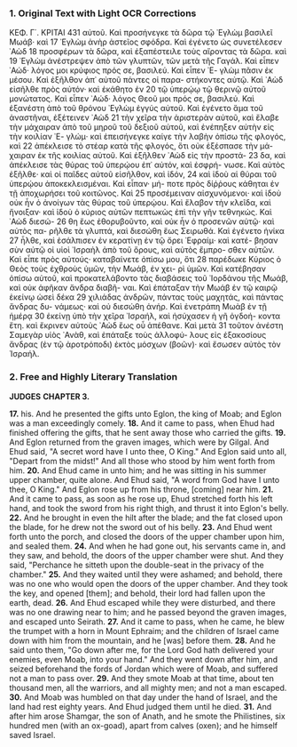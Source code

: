 ### 1. Original Text with Light OCR Corrections

ΚΕΦ. Γ΄. ΚΡΙΤΑΙ 431
αὐτοῦ. Καὶ προσήνεγκε τὰ δῶρα τῷ ᾿Εγλὼμ βασιλεῖ Μωάβ· καὶ 17
᾿Εγλὼμ ἀνὴρ ἀστεῖος σφόδρα. Καὶ ἐγένετο ὡς συνετέλεσεν ᾿Αὼδ 18
προσφέρων τὰ δῶρα, καὶ ἐξαπέστειλε τοὺς αἴροντας τὰ δῶρα. καὶ 19
᾿Εγλὼμ ἀνέστρεψεν ἀπὸ τῶν γλυπτῶν, τῶν μετὰ τῆς Γαγάλ. Καὶ
εἶπεν ᾿Αώδ· λόγος μοι κρύφιος πρός σε, βασιλεύ. Καὶ εἶπεν ᾿Ε-
γλὼμ πᾶσιν ἐκ μέσου. Καὶ ἐξῆλθον ἀπ᾿ αὐτοῦ πάντες οἱ παρα-
στήκοντες αὐτῷ. Καὶ ᾿Αὼδ εἰσῆλθε πρὸς αὐτόν· καὶ ἐκάθητο ἐν 20
τῷ ὑπερῴῳ τῷ θερινῷ αὐτοῦ μονώτατος. Καὶ εἶπεν ᾿Αώδ· λόγος
Θεοῦ μοι πρός σε, βασιλεύ. Καὶ ἐξανέστη ἀπὸ τοῦ θρόνου ᾿Εγλὼμ
ἐγγύς αὐτοῦ. Καὶ ἐγένετο ἅμα τοῦ ἀναστῆναι, ἐξέτεινεν ᾿Αὼδ 21
τὴν χεῖρα τὴν ἀριστερὰν αὐτοῦ, καὶ ἔλαβε τὴν μάχαιραν ἀπὸ τοῦ
μηροῦ τοῦ δεξιοῦ αὐτοῦ, καὶ ἐνέπηξεν αὐτὴν εἰς τὴν κοιλίαν ᾿Ε-
γλώμ· καὶ ἐπεισήνεγκε καίγε τὴν λαβὴν ὀπίσω τῆς φλογός, καὶ 22
ἀπέκλεισε τὸ στέαρ κατὰ τῆς φλογός, ὅτι οὐκ ἐξέσπασε τὴν μά-
χαιραν ἐκ τῆς κοιλίας αὐτοῦ. Καὶ ἐξῆλθεν ᾿Αὼδ εἰς τὴν προστά- 23
δα, καὶ ἀπέκλεισε τὰς θύρας τοῦ ὑπερῴου ἐπ᾿ αὐτόν, καὶ ἐσφρή-
νωσε. Καὶ αὐτὸς ἐξῆλθε· καὶ οἱ παῖδες αὐτοῦ εἰσῆλθον, καὶ ἰδόν, 24
καὶ ἰδοὺ αἱ θύραι τοῦ ὑπερῴου ἀποκεκλεισμέναι. Καὶ εἶπαν· μή-
ποτε πρὸς δίῤῥους κάθηται ἐν τῇ ἀποχωρήσει τοῦ κοιτῶνος. Καὶ 25
προσέμειναν αἰσχυνόμενοι· καὶ ἰδοὺ οὐκ ἦν ὁ ἀνοίγων τὰς θύρας
τοῦ ὑπερῴου. Καὶ ἔλαβον τὴν κλεῖδα, καὶ ἤνοιξαν· καὶ ἰδοὺ ὁ
κύριος αὐτῶν πεπτωκὼς ἐπὶ τὴν γῆν τεθνηκώς. Καὶ ᾿Αὼδ διεσώ- 26
θη ἕως ἐθορυβοῦντο, καὶ οὐκ ἦν ὁ προσενῶν αὐτῷ· καὶ αὐτὸς πα-
ρῆλθε τὰ γλυπτά, καὶ διεσώθη ἕως Σειρωθά. Καὶ ἐγένετο ἡνίκα 27
ἦλθε, καὶ ἐσάλπισεν ἐν κερατίνῃ ἐν τῷ ὄρει ᾿Εφραίμ· καὶ κατέ-
βησαν σὺν αὐτῷ οἱ υἱοὶ ᾿Ισραὴλ ἀπὸ τοῦ ὄρους, καὶ αὐτὸς ἔμπρο-
σθεν αὐτῶν. Καὶ εἶπε πρὸς αὐτούς· καταβαίνετε ὀπίσω μου, ὅτι 28
παρέδωκε Κύριος ὁ Θεὸς τοὺς ἐχθροὺς ὑμῶν, τὴν Μωάβ, ἐν χει-
ρὶ ὑμῶν. Καὶ κατέβησαν ὀπίσω αὐτοῦ, καὶ προκατελάβοντο τὰς
διαβάσεις τοῦ ᾿Ιορδάνου τῆς Μωάβ, καὶ οὐκ ἀφῆκαν ἄνδρα διαβῆ-
ναι. Καὶ ἐπάταξαν τὴν Μωάβ ἐν τῷ καιρῷ ἐκείνῳ ὡσεὶ δέκα 29
χιλιάδας ἀνδρῶν, πάντας τοὺς μαχητάς, καὶ πάντας ἄνδρας δυ-
νάμεως· καὶ οὐ διεσώθη ἀνήρ. Καὶ ἐνετράπη Μωὰβ ἐν τῇ ἡμέρᾳ 30
ἐκείνῃ ὑπὸ τὴν χεῖρα ᾿Ισραήλ, καὶ ἡσύχασεν ἡ γῆ ὀγδοή-
κοντα ἔτη. καὶ ἔκρινεν αὐτοὺς ᾿Αὼδ ἕως οὗ ἀπέθανε. Καὶ μετὰ 31
τοῦτον ἀνέστη Σαμεγὰρ υἱὸς ᾿Ανὰθ, καὶ ἐπάταξε τοὺς ἀλλοφύ-
λους εἰς ἑξακοσίους ἄνδρας (ἐν τῷ ἀροτρόποδι) ἐκτὸς μόσχων
(βοῶν)· καὶ ἔσωσεν αὐτὸς τὸν Ἰσραήλ.

### 2. Free and Highly Literary Translation

**JUDGES**
**CHAPTER 3.**

**17.** his. And he presented the gifts unto Eglon, the king of Moab; and Eglon was a man exceedingly comely.
**18.** And it came to pass, when Ehud had finished offering the gifts, that he sent away those who carried the gifts.
**19.** And Eglon returned from the graven images, which were by Gilgal. And Ehud said, "A secret word have I unto thee, O King." And Eglon said unto all, "Depart from the midst!" And all those who stood by him went forth from him.
**20.** And Ehud came in unto him; and he was sitting in his summer upper chamber, quite alone. And Ehud said, "A word from God have I unto thee, O King." And Eglon rose up from his throne, [coming] near him.
**21.** And it came to pass, as soon as he rose up, Ehud stretched forth his left hand, and took the sword from his right thigh, and thrust it into Eglon's belly.
**22.** And he brought in even the hilt after the blade; and the fat closed upon the blade, for he drew not the sword out of his belly.
**23.** And Ehud went forth unto the porch, and closed the doors of the upper chamber upon him, and sealed them.
**24.** And when he had gone out, his servants came in, and they saw, and behold, the doors of the upper chamber were shut. And they said, "Perchance he sitteth upon the double-seat in the privacy of the chamber."
**25.** And they waited until they were ashamed; and behold, there was no one who would open the doors of the upper chamber. And they took the key, and opened [them]; and behold, their lord had fallen upon the earth, dead.
**26.** And Ehud escaped while they were disturbed, and there was no one drawing near to him; and he passed beyond the graven images, and escaped unto Seirath.
**27.** And it came to pass, when he came, he blew the trumpet with a horn in Mount Ephraim; and the children of Israel came down with him from the mountain, and he [was] before them.
**28.** And he said unto them, "Go down after me, for the Lord God hath delivered your enemies, even Moab, into your hand." And they went down after him, and seized beforehand the fords of Jordan which were of Moab, and suffered not a man to pass over.
**29.** And they smote Moab at that time, about ten thousand men, all the warriors, and all mighty men; and not a man escaped.
**30.** And Moab was humbled on that day under the hand of Israel, and the land had rest eighty years. And Ehud judged them until he died.
**31.** And after him arose Shamgar, the son of Anath, and he smote the Philistines, six hundred men (with an ox-goad), apart from calves (oxen); and he himself saved Israel.